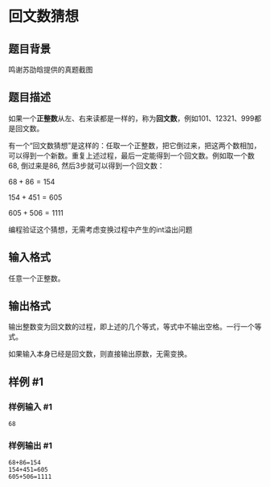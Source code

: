# 回文数猜想

## 题目背景

鸣谢苏劭晗提供的真题截图

## 题目描述

如果一个**正整数**从左、右来读都是一样的，称为**回文数**，例如101、12321、999都是回文数。

有一个“回文数猜想”是这样的：任取一个正整数，把它倒过来，把这两个数相加，可以得到一个新数。重复上述过程，最后一定能得到一个回文数。例如取一个数68, 倒过来是86, 然后3步就可以得到一个回文数：

$68+86=154$

$154+451=605$

$605+506=1111$

编程验证这个猜想，无需考虑变换过程中产生的int溢出问题

## 输入格式

任意一个正整数。

## 输出格式

输出整数变为回文数的过程，即上述的几个等式，等式中不输出空格。一行一个等式。

如果输入本身已经是回文数，则直接输出原数，无需变换。

## 样例 #1

### 样例输入 #1

```
68
```

### 样例输出 #1

```
68+86=154
154+451=605
605+506=1111
```